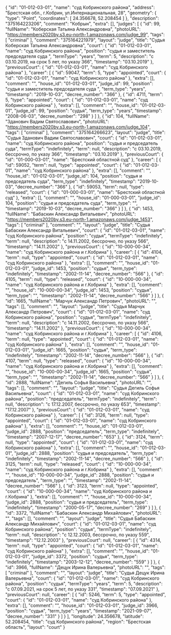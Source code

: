 {
    "id": "01-012-03-01",
    "name": "суд Кобринского района",
    "address": "Брестская обл., г.Кобрин, ул.Интернациональная, 28",
    "geometry": {
        "type": "Point",
        "coordinates": [
            24.356678,
            52.208454
        ]
    },
    "description": "375164223206",
    "comment": "Кобрын",
    "extra": [],
    "judges": [
        {
            "id": 99,
            "fullName": "Коберская Татьяна Александровна",
            "photoURL": "https://members2020by.s3.eu-north-1.amazonaws.com/judge_99",
            "tags": [
                "criminal"
            ],
            "comment": "375164221979",
            "layout": "judge",
            "title": "Судья Коберская Татьяна Александровна",
            "court": {
                "id": "01-012-03-01",
                "name": "суд Кобринского района",
                "position": "судья и заместитель председателя суда ",
                "termType": "years",
                "term": 5,
                "description": "c 03.10.2019, на срок 5 лет, по указу 366",
                "timestamp": "03.10.2019"
            },
            "previousCourt": {
                "id": "01-012-03-01",
                "name": "суд Кобринского района"
            },
            "career": [
                {
                    "id": 59047,
                    "term": 5,
                    "type": "appointed",
                    "court": {
                        "id": "01-012-03-01",
                        "name": "суд Кобринского района"
                    },
                    "extra": [],
                    "comment": "",
                    "house_id": "01-012-03-01",
                    "judge_id": 99,
                    "position": "судья и заместитель председателя суда ",
                    "term_type": "years",
                    "timestamp": "2019-10-03",
                    "decree_number": "366"
                },
                {
                    "id": 4711,
                    "term": 5,
                    "type": "appointed",
                    "court": {
                        "id": "01-012-03-01",
                        "name": "суд Кобринского района"
                    },
                    "extra": [],
                    "comment": "",
                    "house_id": "01-012-03-01",
                    "judge_id": 99,
                    "position": "судья",
                    "term_type": "years",
                    "timestamp": "2008-06-03",
                    "decree_number": "298"
                }
            ]
        },
        {
            "id": 104,
            "fullName": "Зданович Вадим Святославович",
            "photoURL": "https://members2020by.s3.eu-north-1.amazonaws.com/judge_104",
            "tags": [
                "criminal"
            ],
            "comment": "375164266623",
            "layout": "judge",
            "title": "Судья Зданович Вадим Святославович",
            "court": {
                "id": "01-012-03-01",
                "name": "суд Кобринского района",
                "position": "судья и председатель суда",
                "termType": "indefinitely",
                "term": null,
                "description": "c 03.10.2019, бессрочно, по указу 366",
                "timestamp": "03.10.2019"
            },
            "previousCourt": {
                "id": "01-000-03-01",
                "name": "Брестский областной суд"
            },
            "career": [
                {
                    "id": 59052,
                    "term": null,
                    "type": "appointed",
                    "court": {
                        "id": "01-012-03-01",
                        "name": "суд Кобринского района"
                    },
                    "extra": [],
                    "comment": "",
                    "house_id": "01-012-03-01",
                    "judge_id": 104,
                    "position": "судья и председатель суда",
                    "term_type": "indefinitely",
                    "timestamp": "2019-10-03",
                    "decree_number": "366"
                },
                {
                    "id": 59053,
                    "term": null,
                    "type": "released",
                    "court": {
                        "id": "01-000-03-01",
                        "name": "Брестский областной суд"
                    },
                    "extra": [],
                    "comment": "",
                    "house_id": "01-000-03-01",
                    "judge_id": 104,
                    "position": "судья и председатель суда",
                    "term_type": "",
                    "timestamp": "2019-10-03",
                    "decree_number": "366"
                }
            ]
        },
        {
            "id": 1453,
            "fullName": "Бабаскин Александр Витальевич",
            "photoURL": "https://members2020by.s3.eu-north-1.amazonaws.com/judge_1453",
            "tags": [
                "criminal"
            ],
            "comment": "",
            "layout": "judge",
            "title": "Судья Бабаскин Александр Витальевич",
            "court": {
                "id": "01-012-03-01",
                "name": "суд Кобринского района",
                "position": "судья",
                "termType": "indefinitely",
                "term": null,
                "description": "c 14.11.2002, бессрочно, по указу 566",
                "timestamp": "14.11.2002"
            },
            "previousCourt": {
                "id": "10-000-00-34",
                "name": "суд Кобринского района и г.Кобрина"
            },
            "career": [
                {
                    "id": 4104,
                    "term": null,
                    "type": "appointed",
                    "court": {
                        "id": "01-012-03-01",
                        "name": "суд Кобринского района"
                    },
                    "extra": [],
                    "comment": "",
                    "house_id": "01-012-03-01",
                    "judge_id": 1453,
                    "position": "судья",
                    "term_type": "indefinitely",
                    "timestamp": "2002-11-14",
                    "decree_number": "566"
                },
                {
                    "id": 4105,
                    "term": null,
                    "type": "released",
                    "court": {
                        "id": "10-000-00-34",
                        "name": "суд Кобринского района и г.Кобрина"
                    },
                    "extra": [],
                    "comment": "",
                    "house_id": "10-000-00-34",
                    "judge_id": 1453,
                    "position": "судья",
                    "term_type": "",
                    "timestamp": "2002-11-14",
                    "decree_number": "566"
                }
            ]
        },
        {
            "id": 1665,
            "fullName": "Марчук Александр Петрович",
            "photoURL": "",
            "tags": [],
            "comment": "",
            "layout": "judge",
            "title": "Судья Марчук Александр Петрович",
            "court": {
                "id": "01-012-03-01",
                "name": "суд Кобринского района",
                "position": "судья",
                "termType": "indefinitely",
                "term": null,
                "description": "c 14.11.2002, бессрочно, по указу 566",
                "timestamp": "14.11.2002"
            },
            "previousCourt": {
                "id": "10-000-00-34",
                "name": "суд Кобринского района и г.Кобрина"
            },
            "career": [
                {
                    "id": 4106,
                    "term": null,
                    "type": "appointed",
                    "court": {
                        "id": "01-012-03-01",
                        "name": "суд Кобринского района"
                    },
                    "extra": [],
                    "comment": "",
                    "house_id": "01-012-03-01",
                    "judge_id": 1665,
                    "position": "судья",
                    "term_type": "indefinitely",
                    "timestamp": "2002-11-14",
                    "decree_number": "566"
                },
                {
                    "id": 4107,
                    "term": null,
                    "type": "released",
                    "court": {
                        "id": "10-000-00-34",
                        "name": "суд Кобринского района и г.Кобрина"
                    },
                    "extra": [],
                    "comment": "",
                    "house_id": "10-000-00-34",
                    "judge_id": 1665,
                    "position": "судья",
                    "term_type": "",
                    "timestamp": "2002-11-14",
                    "decree_number": "566"
                }
            ]
        },
        {
            "id": 2888,
            "fullName": "Дегиль Софья Васильевна",
            "photoURL": "",
            "tags": [],
            "comment": "",
            "layout": "judge",
            "title": "Судья Дегиль Софья Васильевна",
            "court": {
                "id": "01-012-03-01",
                "name": "суд Кобринского района",
                "position": "председатель",
                "termType": "indefinitely",
                "term": null,
                "description": "c 17.12.2007, бессрочно, по указу 653",
                "timestamp": "17.12.2007"
            },
            "previousCourt": {
                "id": "01-012-03-01",
                "name": "суд Кобринского района"
            },
            "career": [
                {
                    "id": 3126,
                    "term": null,
                    "type": "appointed",
                    "court": {
                        "id": "01-012-03-01",
                        "name": "суд Кобринского района"
                    },
                    "extra": [],
                    "comment": "",
                    "house_id": "01-012-03-01",
                    "judge_id": 2888,
                    "position": "председатель",
                    "term_type": "indefinitely",
                    "timestamp": "2007-12-17",
                    "decree_number": "653"
                },
                {
                    "id": 3124,
                    "term": null,
                    "type": "appointed",
                    "court": {
                        "id": "01-012-03-01",
                        "name": "суд Кобринского района"
                    },
                    "extra": [],
                    "comment": "",
                    "house_id": "01-012-03-01",
                    "judge_id": 2888,
                    "position": "судья и председатель",
                    "term_type": "indefinitely",
                    "timestamp": "2002-11-14",
                    "decree_number": "566"
                },
                {
                    "id": 3125,
                    "term": null,
                    "type": "released",
                    "court": {
                        "id": "10-000-00-34",
                        "name": "суд Кобринского района и г.Кобрина"
                    },
                    "extra": [],
                    "comment": "",
                    "house_id": "10-000-00-34",
                    "judge_id": 2888,
                    "position": "судья и председатель",
                    "term_type": "",
                    "timestamp": "2002-11-14",
                    "decree_number": "566"
                },
                {
                    "id": 3123,
                    "term": null,
                    "type": "appointed",
                    "court": {
                        "id": "10-000-00-34",
                        "name": "суд Кобринского района и г.Кобрина"
                    },
                    "extra": [],
                    "comment": "",
                    "house_id": "10-000-00-34",
                    "judge_id": 2888,
                    "position": "судья и председатель",
                    "term_type": "indefinitely",
                    "timestamp": "2000-05-17",
                    "decree_number": "269"
                }
            ]
        },
        {
            "id": 3372,
            "fullName": "Бабаскин Александр Михайлович",
            "photoURL": "",
            "tags": [],
            "comment": "",
            "layout": "judge",
            "title": "Судья Бабаскин Александр Михайлович",
            "court": {
                "id": "01-012-03-01",
                "name": "суд Кобринского района",
                "position": "судья",
                "termType": "indefinitely",
                "term": null,
                "description": "c 12.12.2003, бессрочно, по указу 559",
                "timestamp": "12.12.2003"
            },
            "previousCourt": null,
            "career": [
                {
                    "id": 4314,
                    "term": null,
                    "type": "appointed",
                    "court": {
                        "id": "01-012-03-01",
                        "name": "суд Кобринского района"
                    },
                    "extra": [],
                    "comment": "",
                    "house_id": "01-012-03-01",
                    "judge_id": 3372,
                    "position": "судья",
                    "term_type": "indefinitely",
                    "timestamp": "2003-12-12",
                    "decree_number": "559"
                }
            ]
        },
        {
            "id": 3966,
            "fullName": "Децук Ирина Валерьевна",
            "photoURL": "",
            "tags": [
                "criminal"
            ],
            "comment": "",
            "layout": "judge",
            "title": "Судья Децук Ирина Валерьевна",
            "court": {
                "id": "01-012-03-01",
                "name": "суд Кобринского района",
                "position": "судья",
                "termType": "years",
                "term": 5,
                "description": "c 07.09.2021, на срок 5 лет, по указу 331",
                "timestamp": "07.09.2021"
            },
            "previousCourt": null,
            "career": [
                {
                    "id": 5246,
                    "term": 5,
                    "type": "appointed",
                    "court": {
                        "id": "01-012-03-01",
                        "name": "суд Кобринского района"
                    },
                    "extra": [],
                    "comment": "",
                    "house_id": "01-012-03-01",
                    "judge_id": 3966,
                    "position": "судья",
                    "term_type": "years",
                    "timestamp": "2021-09-07",
                    "decree_number": "331"
                }
            ]
        }
    ],
    "longitude": 24.356678,
    "latitude": 52.208454,
    "title": "суд Кобринского района",
    "region": "Брестская область",
    "layout": "court"
}